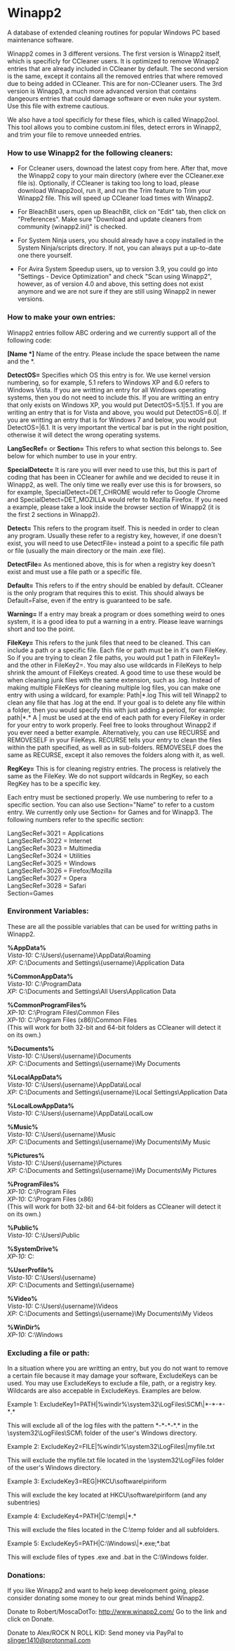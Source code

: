 # Winapp2
A database of extended cleaning routines for popular Windows PC based maintenance software. 


Winapp2 comes in 3 different versions. The first version is Winapp2 itself, which is specificly for CCleaner users. It is optimized to remove Winapp2 entries that are already included in CCleaner by default. The second version is the same, except it contains all the removed entries that where removed due to being added in CCleaner. This are for non-CCleaner users. The 3rd version is Winapp3, a much more advanced version that contains dangeours entries that could damage software or even nuke your system. Use this file with extreme cautious.

We also have a tool specificly for these files, which is called Winapp2ool. This tool allows you to combine custom.ini files, detect errors in Winapp2, and trim your file to remove unneeded entries.


###  How to use Winapp2 for the following cleaners:

- For Ccleaner users, downoad the latest copy from here. After that, move the Winapp2 copy to your main directory (where ever the CCleaner.exe file is). Optionally, if CCleaner is taking too long to load, please download Winapp2ool, run it, and run the Trim feature to Trim your Winapp2 file. This will speed up CCleaner load times with Winapp2.

- For BleachBit users, open up BleachBit, click on "Edit" tab, then click on "Preferences". Make sure "Download and update cleaners from community (winapp2.ini)" is checked.

- For System Ninja users, you should already have a copy installed in the System Ninja/scripts directory. If not, you can always put a up-to-date one there yourself.

- For Avira System Speedup users, up to version 3.9, you could go into "Settings - Device Optimization" and check "Scan using Winapp2", however, as of version 4.0 and above, this setting does not exist anymore and we are not sure if they are still using Winapp2 in newer versions.


### How to make your own entries:

Winapp2 entries follow ABC ordering and we currently support all of the following code:

**[Name \*]** Name of the entry. Please include the space between the name and the \*.

**DetectOS=** Specifies which OS this entry is for. We use kernel version numbering, so for example, 5.1 refers to Windows XP and 6.0 refers to Windows Vista. If you are writting an entry for all Windows operating systems, then you do not need to include this. If you are writting an entry that only exists on Windows XP, you would put DetectOS=5.1|5.1. If you are writing an entry that is for Vista and above, you would put DetectOS=6.0|. If you are writting an entry that is for Windows 7 and below, you would put DetectOS=|6.1. It is very important the vertical bar is put in the right position, otherwise it will detect the wrong operating systems.

**LangSecRef=** or **Section=** This refers to what section this belongs to. See below for which number to use in your entry.

**SpecialDetect=** It is rare you will ever need to use this, but this is part of coding that has been in CCleaner for awhile and we decided to reuse it in Winapp2, as well. The only time we really ever use this is for browsers, so for example, SpecialDetect=DET_CHROME would refer to Google Chrome and SpecialDetect=DET_MOZILLA would refer to Mozilla Firefox. If you need a example, please take a look inside the browser section of Winapp2 (it is the first 2 sections in Winapp2).

**Detect=** This refers to the program itself. This is needed in order to clean any program. Usually these refer to a registry key, however, if one doesn't exist, you will need to use DetectFile= instead a point to a specific file path or file (usually the main directory or the main .exe file).

**DetectFile=** As mentioned above, this is for when a registry key doesn't exist and must use a file path or a specific file.

**Default=** This refers to if the entry should be enabled by default. CCleaner is the only program that requires this to exist. This should always be Default=False, even if the entry is guaranteed to be safe.

**Warning=** If a entry may break a program or does something weird to ones system, it is a good idea to put a warning in a entry. Please leave warnings short and too the point.

**FileKey=** This refers to the junk files that need to be cleaned. This can include a path or a specific file. Each file or path must be in it's own FileKey. So if you are trying to clean 2 file paths, you would put 1 path in FileKey1= and the other in FileKey2=. You may also use wildcards in FileKeys to help shrink the amount of FileKeys created. A good time to use these would be when cleaning junk files with the same extension, such as .log. Instead of making multiple FileKeys for cleaning multiple log files, you can make one entry with using a wildcard, for example: Path|\*.log This will tell Winapp2 to clean any file that has .log at the end. If your goal is to delete any file within a folder, then you would specify this with just adding a period, for example: path|\*.\* A | must be used at the end of each path for every FileKey in order for your entry to work properly. Feel free to looks throughout Winapp2 if you ever need a better example. Alternatively, you can use RECURSE and REMOVESELF in your FileKeys. RECURSE tells your entry to clean the files within the path specified, as well as in sub-folders. REMOVESELF does the same as RECURSE, except it also removes the folders along with it, as well.

**RegKey=** This is for cleaning registry entries. The process is relatively the same as the FileKey. We do not support wildcards in RegKey, so each RegKey has to be a specific key.

Each entry must be sectioned properly. We use numbering to refer to a specific section. You can also use Section="Name" to refer to a custom entry. We currently only use Section= for Games and for Winapp3. The following numbers refer to the specific section:

LangSecRef=3021 = Applications  
LangSecRef=3022 = Internet  
LangSecRef=3023 = Multimedia  
LangSecRef=3024 = Utilities  
LangSecRef=3025 = Windows  
LangSecRef=3026 = Firefox/Mozilla  
LangSecRef=3027 = Opera  
LangSecRef=3028 = Safari  
Section=Games  


### Environment Variables:

These are all the possible variables that can be used for writting paths in Winapp2.

**%AppData%**  
*Vista-10:* C:\\Users\\{username}\\AppData\\Roaming  
*XP:* C:\\Documents and Settings\\{username}\\Application Data

**%CommonAppData%**  
*Vista-10:* C:\\ProgramData  
*XP:* C:\\Documents and Settings\\All Users\\Application Data

**%CommonProgramFiles%**  
*XP-10:* C:\\Program Files\\Common Files  
*XP-10:* C:\\Program Files (x86)\\Common Files  
(This will work for both 32-bit and 64-bit folders as CCleaner will detect it on its own.)

**%Documents%**  
*Vista-10:* C:\\Users\\{username}\\Documents  
*XP:* C:\\Documents and Settings\\{username}\\My Documents

**%LocalAppData%**  
*Vista-10:* C:\\Users\\{username}\\AppData\\Local  
*XP:* C:\\Documents and Settings\\{username}\\Local Settings\\Application Data

**%LocalLowAppData%**  
*Vista-10:* C:\\Users\\{username}\\AppData\\LocalLow

**%Music%**  
*Vista-10:* C:\\Users\\{username}\\Music  
*XP:* C:\\Documents and Settings\\{username}\\My Documents\\My Music

**%Pictures%**  
*Vista-10:* C:\\Users\\{username}\\Pictures  
*XP:* C:\\Documents and Settings\\{username}\\My Documents\\My Pictures

**%ProgramFiles%**  
*XP-10:* C:\\Program Files  
*XP-10:* C:\\Program Files (x86)  
(This will work for both 32-bit and 64-bit folders as CCleaner will detect it on its own.)

**%Public%**  
*Vista-10:* C:\\Users\\Public

**%SystemDrive%**  
*XP-10:* C:

**%UserProfile%**  
*Vista-10:* C:\\Users\\{username}  
*XP:* C:\\Documents and Settings\\{username}

**%Video%**  
*Vista-10:* C:\\Users\\{username}\\Videos  
*XP:* C:\\Documents and Settings\\{username}\\My Documents\\My Videos

**%WinDir%**  
*XP-10:* C:\\Windows


### Excluding a file or path:

In a situation where you are writting an entry, but you do not want to remove a certain file because it may damage your software, ExcludeKeys can be used. You may use ExcludeKeys to exclude a file, path, or a registry key. Wildcards are also accepable in ExcludeKeys. Examples are below.

Example 1: ExcludeKey1=PATH|%windir%\\system32\\LogFiles\\SCM\\|\*-\*-\*-\*.\*

This will exclude all of the log files with the pattern \*-\*-\*-\*.\* in the \\system32\\LogFiles\\SCM\\ folder of the user's Windows directory.

Example 2: ExcludeKey2=FILE|%windir%\\system32\\LogFiles\\|myfile.txt

This will exclude the myfile.txt file located in the \\system32\\LogFiles folder of the user's Windows directory.

Example 3: ExcludeKey3=REG|HKCU\\software\\piriform

This will exclude the key located at HKCU\\software\\piriform (and any subentries)

Example 4: ExcludeKey4=PATH|C:\\temp\\|\*.\*

This will exclude the files located in the C:\\temp folder and all subfolders.

Example 5: ExcludeKey5=PATH|C:\\Windows\\|\*.exe;\*.bat

This will exclude files of types .exe and .bat in the C:\\Windows folder.


### Donations:

If you like Winapp2 and want to help keep development going, please consider donating some money to our great minds behind Winapp2.

Donate to Robert/MoscaDotTo: http://www.winapp2.com/ Go to the link and click on Donate.

Donate to Alex/ROCK N ROLL KID: Send money via PayPal to slinger1410@protonmail.com
